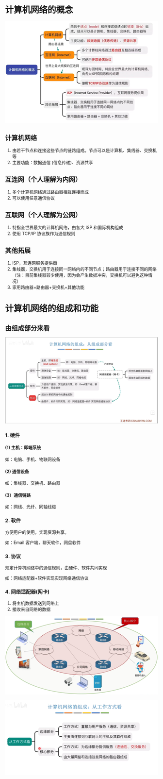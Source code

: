 # 计算机网络的概念

![](计算机网络/计算机网络的概念.png)
## 计算机网络

1. 由若干节点和连接这些节点的链路组成。节点可以是计算机、集线器、交换机等
2. 主要功能：数据通信 (信息传递)、资源共享

## 互连网（个人理解为内网）

1. 多个计算机网络通过路由器相互连接而成
2. 可以使用任意通信协议

## 互联网（个人理解为公网）

1. 特指全世界最大的计算机网络，由各大 ISP 和国际机构组成
2. 使用 TCP/IP 协议族作为通信规则

## 其他拓展

1. ISP，互连网服务提供商
2. 集线器，交换机用于连接同一网络内的不同节点；路由器用于连接不同的网络（注：目前集线器较少使用，因为会产生数据冲突，交换机可以避免这种情况）
3. 家用路由器=路由器+交换机+其他功能


# 计算机网络的组成和功能

## 由组成部分来看
![](计算机网络/由组成部分来看.png)

### 1. 硬件 

#### (1) 主机：即端系统

如：电脑、手机、物联网设备

####  (2) 通信设备

如：集线器、交换机、路由器

#### (3）通信链路

如：网线、光纤、同轴线缆

### 2. 软件

方便用户的使用，实现资源共享。

如：Email 客户端，聊天软件，网盘软件

### 3. 协议

规定计算机网络中的通信规则，由硬件、软件共同实现

如：网络适配器+软件实现实现网络通信协议

### 4. 网络适配器(网卡)

1. 将主机数据发送到网络上
2. 接收来自网络的数据


![](计算机网络/从工作方式来看-2.png)


![](计算机网络/从工作方式来看.png)



